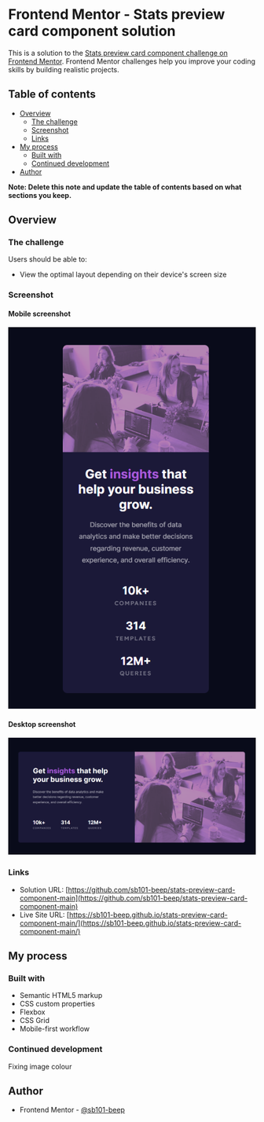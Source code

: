 # Frontend Mentor - Stats preview card component solution

This is a solution to the [Stats preview card component challenge on Frontend Mentor](https://www.frontendmentor.io/challenges/stats-preview-card-component-8JqbgoU62). Frontend Mentor challenges help you improve your coding skills by building realistic projects. 

## Table of contents

- [Overview](#overview)
  - [The challenge](#the-challenge)
  - [Screenshot](#screenshot)
  - [Links](#links)
- [My process](#my-process)
  - [Built with](#built-with)
  - [Continued development](#continued-development)
- [Author](#author)

**Note: Delete this note and update the table of contents based on what sections you keep.**

## Overview

### The challenge

Users should be able to:

- View the optimal layout depending on their device's screen size

### Screenshot

#### Mobile screenshot

![](./images/mobilescreenshot.png)

#### Desktop screenshot

![](./images/desktopscreenshot.png)

### Links

- Solution URL: [https://github.com/sb101-beep/stats-preview-card-component-main](https://github.com/sb101-beep/stats-preview-card-component-main)
- Live Site URL: [https://sb101-beep.github.io/stats-preview-card-component-main/](https://sb101-beep.github.io/stats-preview-card-component-main/)

## My process

### Built with

- Semantic HTML5 markup
- CSS custom properties
- Flexbox
- CSS Grid
- Mobile-first workflow

### Continued development

Fixing image colour

## Author

- Frontend Mentor - [@sb101-beep](https://www.frontendmentor.io/profile/sb101-beep)

